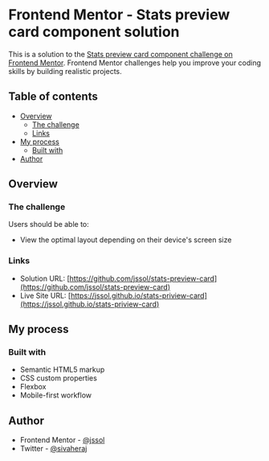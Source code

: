 # Frontend Mentor - Stats preview card component solution

This is a solution to the [Stats preview card component challenge on Frontend Mentor](https://www.frontendmentor.io/challenges/stats-preview-card-component-8JqbgoU62). Frontend Mentor challenges help you improve your coding skills by building realistic projects. 

## Table of contents

- [Overview](#overview)
  - [The challenge](#the-challenge)
  - [Links](#links)
- [My process](#my-process)
  - [Built with](#built-with)
- [Author](#author)

## Overview

### The challenge

Users should be able to:

- View the optimal layout depending on their device's screen size

### Links

- Solution URL: [https://github.com/jssol/stats-preview-card](https://github.com/jssol/stats-preview-card)
- Live Site URL: [https://jssol.github.io/stats-priview-card](https://jssol.github.io/stats-priview-card)

## My process

### Built with

- Semantic HTML5 markup
- CSS custom properties
- Flexbox
- Mobile-first workflow

## Author

- Frontend Mentor - [@jssol](https://www.frontendmentor.io/profile/jssol)
- Twitter - [@sivaheraj](https://www.twitter.com/sivaheraj)